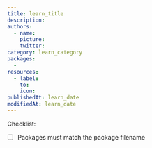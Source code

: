 ```yaml
---
title: learn_title
description:
authors:
  - name:
    picture:
    twitter:
category: learn_category
packages:
  -
resources:
  - label:
    to:
    icon:
publishedAt: learn_date
modifiedAt: learn_date
---
```


Checklist:

- [ ] Packages must match the package filename
